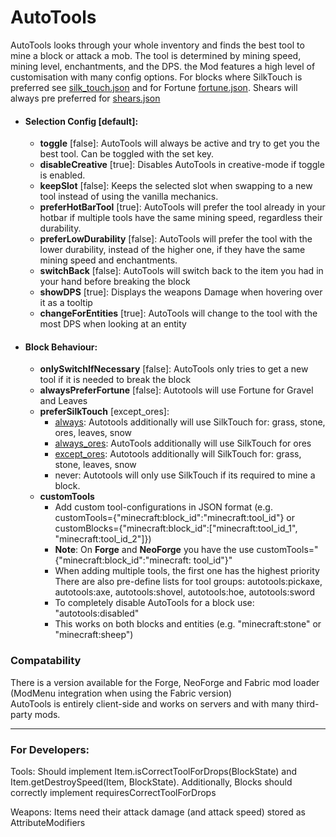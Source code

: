 # AutoTools

AutoTools looks through your whole inventory and finds the best tool to mine a block or attack a mob. The tool is
determined by mining speed, mining level, enchantments, and the DPS. the Mod features a high level of customisation with
many config options. For blocks where SilkTouch is preferred
see [silk_touch.json](https://github.com/zelythia/AutoTools/blob/1.20.4/common/src/main/resources/data/autotools/tags/blocks/silk_touch.json)
and for
Fortune [fortune.json](https://github.com/zelythia/AutoTools/blob/1.20.4/common/src/main/resources/data/autotools/tags/blocks/fortune.json).
Shears will always pre preferred
for [shears.json](https://github.com/zelythia/AutoTools/blob/1.20.4/common/src/main/resources/data/autotools/tags/blocks/shears.json)

- #### Selection Config \[default]:
    - **toggle** \[false]: AutoTools will always be active and try to get you the best tool. Can be toggled with the set
      key.
    - **disableCreative** \[true]: Disables AutoTools in creative-mode if toggle is enabled.
    - **keepSlot** \[false]: Keeps the selected slot when swapping to a new tool instead of using the vanilla mechanics.
    - **preferHotBarTool** \[true]: AutoTools will prefer the tool already in your hotbar if multiple tools have the same
      mining
      speed, regardless their durability.
    - **preferLowDurability** \[false]: AutoTools will prefer the tool with the lower durability, instead of the higher one,
      if they
      have the same mining speed and enchantments.
    - **switchBack** \[false]: AutoTools will switch back to the item you had in your hand before breaking the block
    - **showDPS** \[true]: Displays the weapons Damage when hovering over it as a tooltip
    - **changeForEntities** \[true]: AutoTools will change to the tool with the most DPS when looking at an entity

- #### Block Behaviour:
    - **onlySwitchIfNecessary** \[false]: AutoTools only tries to get a new tool if it is needed to break the block
    - **alwaysPreferFortune** \[false]: Autotools will use Fortune for Gravel and Leaves
    - **preferSilkTouch** \[except_ores]:
        - [always](https://github.com/zelythia/AutoTools/blob/1.20.4/common/src/main/resources/data/autotools/tags/blocks/silk_touch_setting_always.json):
          Autotools additionally will use SilkTouch for: grass, stone, ores, leaves, snow
        - [always_ores](https://github.com/zelythia/AutoTools/blob/1.20.4/common/src/main/resources/data/autotools/tags/blocks/silk_touch_setting_always_ores.json):
          AutoTools additionally will use SilkTouch for ores
        - [except_ores](https://github.com/zelythia/AutoTools/blob/1.20.4/common/src/main/resources/data/autotools/tags/blocks/silk_touch_setting_always_exc_ores.json):
          Autotools additionally will SilkTouch for: grass, stone, leaves, snow
        - never: Autotools will only use SilkTouch if its required to mine a block.
    - **customTools**
        - Add custom tool-configurations in JSON format (e.g. customTools={"minecraft:block_id":"minecraft:tool_id"}
          or customBlocks={"minecraft:block_id":["minecraft:tool_id_1", "minecraft:tool_id_2"]})
        - **Note**: On **Forge** and **NeoForge** you have the use customTools="{\"minecraft:block_id\":\"minecraft:
          tool_id\"}"
        - When adding multiple tools, the first one has the highest priority
          There are also pre-define lists for tool groups: autotools:pickaxe, autotools:axe, autotools:shovel,
          autotools:hoe, autotools:sword
        - To completely disable AutoTools for a block use: "autotools:disabled"
        - This works on both blocks and entities (e.g. "minecraft:stone" or "minecraft:sheep")

### Compatability

There is a version available for the Forge, NeoForge and Fabric mod loader (ModMenu integration when using the Fabric
version)  
AutoTools is entirely client-side and works on servers and with many third-party mods.

---

### For Developers:

Tools: Should implement Item.isCorrectToolForDrops(BlockState) and Item.getDestroySpeed(Item, BlockState). Additionally,
Blocks should correctly implement requiresCorrectToolForDrops

Weapons: Items need their attack damage (and attack speed) stored as AttributeModifiers
